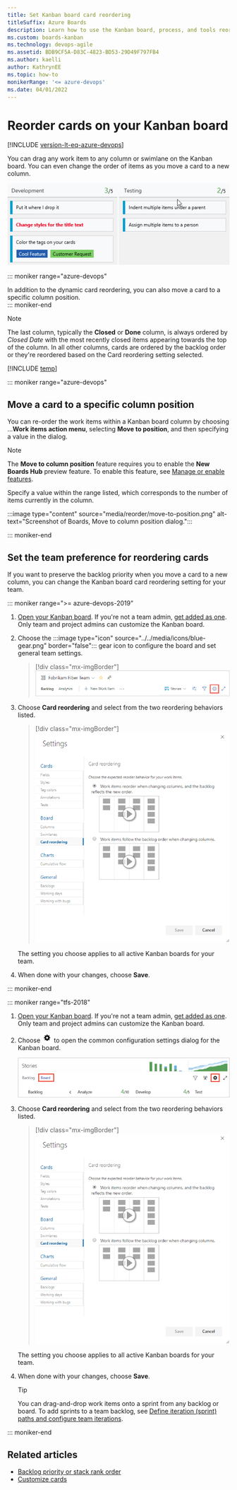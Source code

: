 ```yaml
---
title: Set Kanban board card reordering
titleSuffix: Azure Boards
description: Learn how to use the Kanban board, process, and tools reorder Kanban board cards in Azure Boards and Team Foundation Server.
ms.custom: boards-kanban 
ms.technology: devops-agile
ms.assetid: BDB9CF5A-D83C-4823-BD53-29D49F797FB4
ms.author: kaelli
author: KathrynEE
ms.topic: how-to
monikerRange: '<= azure-devops'
ms.date: 04/01/2022
---
```



# Reorder cards on your Kanban board  

[!INCLUDE [version-lt-eq-azure-devops](../../includes/version-lt-eq-azure-devops.md)]  

<a id="reorder-cards"></a>

You can drag any work item to any column or swimlane on the Kanban board. You can even change the order of items as you move a card to a new column. 

![Reorder cards while changing columns](media/8_7_02.gif)

::: moniker range="azure-devops"

In addition to the dynamic card reordering, you can also move a card to a specific column position.  
::: moniker-end

<a id="card-reorder-note"></a>

> [!NOTE]   
> The last column, typically the **Closed** or **Done** column, is always ordered by *Closed Date* with the most recently closed items appearing towards the top of the column. In all other columns, cards are ordered by the backlog order or they're reordered based on the Card reordering setting selected.  

[!INCLUDE [temp](../includes/prerequisites-team-settings.md)]

<a id="move-to-column-position"></a>

::: moniker range="azure-devops"

## Move a card to a specific column position

You can re-order the work items within a Kanban board column by choosing &hellip;**Work items action menu**, selecting **Move to position**, and then specifying a value in the dialog.  

> [!NOTE]   
> The **Move to column position** feature requires you to enable the **New Boards Hub** preview feature. To enable this feature, see [Manage or enable features](../../project/navigation/preview-features.md).
 
Specify a value within the range listed, which corresponds to the number of items currently in the column. 

:::image type="content" source="media/reorder/move-to-position.png" alt-text="Screenshot of Boards, Move to column position dialog.":::

::: moniker-end


<a id="card-reorder-setting"></a>

## Set the team preference for reordering cards

If you want to preserve the backlog priority when you move a card to a new column, you can change the Kanban board card reordering setting for your team. 

::: moniker range=">= azure-devops-2019"

1. [Open your Kanban board](kanban-quickstart.md). If you're not a team admin, [get added as one](../../organizations/settings/add-team-administrator.md). Only team and project admins can customize the Kanban board.

1. Choose the  :::image type="icon" source="../../media/icons/blue-gear.png" border="false":::  gear icon to configure the board and set general team settings.  

	> [!div class="mx-imgBorder"]
	> ![Open board settings for a team, vert nav](../../organizations/settings/media/configure-team/open-board-settings.png)  

2. Choose **Card reordering** and select from the two reordering  behaviors listed.  

	> [!div class="mx-imgBorder"]  
	> ![Settings dialog, Card reordering dialog](../../boards/boards/media/kanban-card-reordering-up1.png) 

	The setting you choose applies to all active Kanban boards for your team.  

3. When done with your changes, choose **Save**.

::: moniker-end 


::: moniker range="tfs-2018"

1. [Open your Kanban board](kanban-quickstart.md). If you're not a team admin, [get added as one](../../organizations/settings/add-team-administrator.md). Only team and project admins can customize the Kanban board.

1. Choose ![settings icon](../../media/icons/team-settings-gear-icon.png) to open the common configuration settings dialog for the Kanban board. 

	![Kanban board, open common configuration settings](media/add-columns-open-settings-ts.png)  

2. Choose **Card reordering** and select from the two reordering behaviors listed.  

	> [!div class="mx-imgBorder"]  
	> ![Settings dialog, Card reordering dialog](../../boards/boards/media/kanban-card-reordering-up1.png) 

	The setting you choose applies to all active Kanban boards for your team.  

3. When done with your changes, choose **Save**.

	> [!TIP]
	> You can drag-and-drop work items onto a sprint from any backlog or board. To add sprints to a team backlog, see [Define iteration (sprint) paths and configure team iterations](../../organizations/settings/set-iteration-paths-sprints.md). 

::: moniker-end


## Related articles   

* [Backlog priority or stack rank order](../backlogs/backlogs-overview.md#stack-rank)
* [Customize cards](../../boards/boards/customize-cards.md)   

